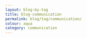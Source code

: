 ```yaml
---
layout: blog-by-tag
title: blog-communication
permalink: blog/tag/communication/
colour: aqua
category: communication
---
```

